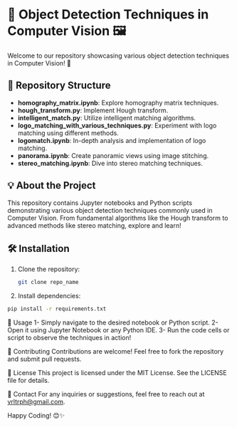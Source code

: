 # 🚀 Object Detection Techniques in Computer Vision 🖼️

Welcome to our repository showcasing various object detection techniques in Computer Vision! 📸

## 📂 Repository Structure

- **homography_matrix.ipynb**: Explore homography matrix techniques.
- **hough_transform.py**: Implement Hough transform.
- **intelligent_match.py**: Utilize intelligent matching algorithms.
- **logo_matching_with_various_techniques.py**: Experiment with logo matching using different methods.
- **logomatch.ipynb**: In-depth analysis and implementation of logo matching.
- **panorama.ipynb**: Create panoramic views using image stitching.
- **stereo_matching.ipynb**: Dive into stereo matching techniques.

## 💡 About the Project

This repository contains Jupyter notebooks and Python scripts demonstrating various object detection techniques commonly used in Computer Vision. From fundamental algorithms like the Hough transform to advanced methods like stereo matching, explore and learn!

## 🛠️ Installation

1. Clone the repository:
   ```bash
   git clone repo_name

2. Install dependencies:
  ```bash
  pip install -r requirements.txt
  ```

📖 Usage
1- Simply navigate to the desired notebook or Python script.
2- Open it using Jupyter Notebook or any Python IDE.
3- Run the code cells or script to observe the techniques in action!

🤝 Contributing
Contributions are welcome! Feel free to fork the repository and submit pull requests.

📜 License
This project is licensed under the MIT License. See the LICENSE file for details.

📧 Contact
For any inquiries or suggestions, feel free to reach out at vrltrph@gmail.com.

Happy Coding! 😊✨

